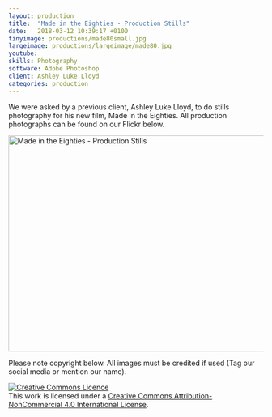 ```yaml
---
layout: production
title:  "Made in the Eighties - Production Stills"
date:   2018-03-12 10:39:17 +0100
tinyimage: productions/made80small.jpg
largeimage: productions/largeimage/made80.jpg
youtube:
skills: Photography
software: Adobe Photoshop
client: Ashley Luke Lloyd
categories: production
---
```

<!--The date is in american format, sorry!-->
<!--For the youtube link, copy from the videos page, an example would be 'https://www.youtube.com/embed/rT26VIe_VBQ'-->
<!-- Tinyimage must be 500 x 500 pixels, make background transparent (looks better but optional), url is from the /images directory -->
<!-- Write the description below, no character limit -->

We were asked by a previous client, Ashley Luke Lloyd, to do stills photography for his new film, Made in the Eighties. All production photographs can be found on our Flickr below.

<a data-flickr-embed="true" data-header="true"  href="https://www.flickr.com/photos/jordan-shuck/albums/72157664572968187" title="Made in the Eighties - Production Stills"><img src="https://farm5.staticflickr.com/4775/40745110381_ea88edc9e7_z.jpg" width="640" height="427" alt="Made in the Eighties - Production Stills"></a><script async src="//embedr.flickr.com/assets/client-code.js" charset="utf-8"></script>

Please note copyright below. All images must be credited if used (Tag our social media or mention our name).

<a rel="license" href="http://creativecommons.org/licenses/by-nc/4.0/"><img alt="Creative Commons Licence" style="border-width:0" src="https://i.creativecommons.org/l/by-nc/4.0/88x31.png" /></a><br />This work is licensed under a <a rel="license" href="http://creativecommons.org/licenses/by-nc/4.0/">Creative Commons Attribution-NonCommercial 4.0 International License</a>.
